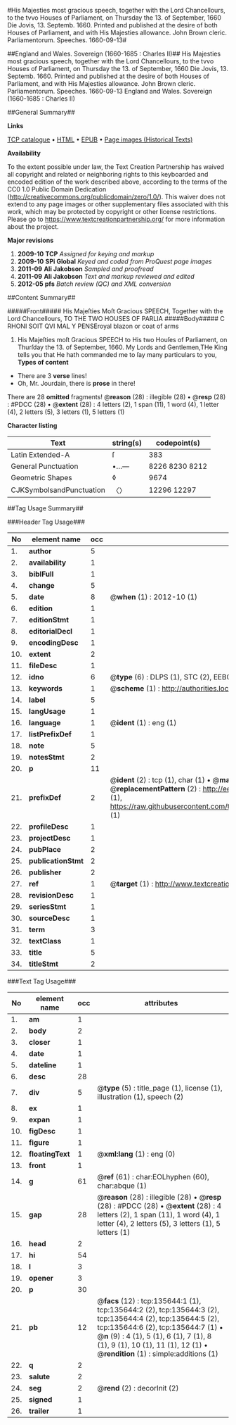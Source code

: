 #His Majesties most gracious speech, together with the Lord Chancellours, to the tvvo Houses of Parliament, on Thursday the 13. of September, 1660 Die Jovis, 13. Septemb. 1660. Printed and published at the desire of both Houses of Parliament, and with His Majesties allowance. John Brown cleric. Parliamentorum. Speeches. 1660-09-13#

##England and Wales. Sovereign (1660-1685 : Charles II)##
His Majesties most gracious speech, together with the Lord Chancellours, to the tvvo Houses of Parliament, on Thursday the 13. of September, 1660 Die Jovis, 13. Septemb. 1660. Printed and published at the desire of both Houses of Parliament, and with His Majesties allowance. John Brown cleric. Parliamentorum.
Speeches. 1660-09-13
England and Wales. Sovereign (1660-1685 : Charles II)

##General Summary##

**Links**

[TCP catalogue](http://www.ota.ox.ac.uk/tcp/)  • 
[HTML](http://tei.it.ox.ac.uk/tcp/Texts-HTML/free/A79/A79267.html)  • 
[EPUB](http://tei.it.ox.ac.uk/tcp/Texts-EPUB/free/A79/A79267.epub) • 
[Page images (Historical Texts)](https://historicaltexts.jisc.ac.uk/eebo-99897568e)

**Availability**

To the extent possible under law, the Text Creation Partnership has waived all copyright and related or neighboring rights to this keyboarded and encoded edition of the work described above, according to the terms of the CC0 1.0 Public Domain Dedication (http://creativecommons.org/publicdomain/zero/1.0/). This waiver does not extend to any page images or other supplementary files associated with this work, which may be protected by copyright or other license restrictions. Please go to https://www.textcreationpartnership.org/ for more information about the project.

**Major revisions**

1. __2009-10__ __TCP__ *Assigned for keying and markup*
1. __2009-10__ __SPi Global__ *Keyed and coded from ProQuest page images*
1. __2011-09__ __Ali Jakobson__ *Sampled and proofread*
1. __2011-09__ __Ali Jakobson__ *Text and markup reviewed and edited*
1. __2012-05__ __pfs__ *Batch review (QC) and XML conversion*

##Content Summary##

#####Front#####
His Majeſties Moſt Gracious SPEECH, Together with the Lord Chancellours, TO THE TWO HOUSES OF PARLIA
#####Body#####
C RHONI SOIT QVI MAL Y PENSEroyal blazon or coat of arms
1. His Majeſties moſt Gracious SPEECH to His two Houſes of Parliament, on Thurſday the 13. of September, 1660.
My Lords and Gentlemen,THe King tells you that He hath commanded me to ſay many particulars to you, 
**Types of content**

  * There are 3 **verse** lines!
  * Oh, Mr. Jourdain, there is **prose** in there!

There are 28 **omitted** fragments! 
 @__reason__ (28) : illegible (28)  •  @__resp__ (28) : #PDCC (28)  •  @__extent__ (28) : 4 letters (2), 1 span (11), 1 word (4), 1 letter (4), 2 letters (5), 3 letters (1), 5 letters (1)

**Character listing**


|Text|string(s)|codepoint(s)|
|---|---|---|
|Latin Extended-A|ſ|383|
|General Punctuation|•…—|8226 8230 8212|
|Geometric Shapes|◊|9674|
|CJKSymbolsandPunctuation|〈〉|12296 12297|

##Tag Usage Summary##

###Header Tag Usage###

|No|element name|occ|attributes|
|---|---|---|---|
|1.|__author__|5||
|2.|__availability__|1||
|3.|__biblFull__|1||
|4.|__change__|5||
|5.|__date__|8| @__when__ (1) : 2012-10 (1)|
|6.|__edition__|1||
|7.|__editionStmt__|1||
|8.|__editorialDecl__|1||
|9.|__encodingDesc__|1||
|10.|__extent__|2||
|11.|__fileDesc__|1||
|12.|__idno__|6| @__type__ (6) : DLPS (1), STC (2), EEBO-CITATION (1), PROQUEST (1), VID (1)|
|13.|__keywords__|1| @__scheme__ (1) : http://authorities.loc.gov/ (1)|
|14.|__label__|5||
|15.|__langUsage__|1||
|16.|__language__|1| @__ident__ (1) : eng (1)|
|17.|__listPrefixDef__|1||
|18.|__note__|5||
|19.|__notesStmt__|2||
|20.|__p__|11||
|21.|__prefixDef__|2| @__ident__ (2) : tcp (1), char (1)  •  @__matchPattern__ (2) : ([0-9\-]+):([0-9IVX]+) (1), (.+) (1)  •  @__replacementPattern__ (2) : http://eebo.chadwyck.com/downloadtiff?vid=$1&page=$2 (1), https://raw.githubusercontent.com/textcreationpartnership/Texts/master/tcpchars.xml#$1 (1)|
|22.|__profileDesc__|1||
|23.|__projectDesc__|1||
|24.|__pubPlace__|2||
|25.|__publicationStmt__|2||
|26.|__publisher__|2||
|27.|__ref__|1| @__target__ (1) : http://www.textcreationpartnership.org/docs/. (1)|
|28.|__revisionDesc__|1||
|29.|__seriesStmt__|1||
|30.|__sourceDesc__|1||
|31.|__term__|3||
|32.|__textClass__|1||
|33.|__title__|5||
|34.|__titleStmt__|2||


###Text Tag Usage###

|No|element name|occ|attributes|
|---|---|---|---|
|1.|__am__|1||
|2.|__body__|2||
|3.|__closer__|1||
|4.|__date__|1||
|5.|__dateline__|1||
|6.|__desc__|28||
|7.|__div__|5| @__type__ (5) : title_page (1), license (1), illustration (1), speech (2)|
|8.|__ex__|1||
|9.|__expan__|1||
|10.|__figDesc__|1||
|11.|__figure__|1||
|12.|__floatingText__|1| @__xml:lang__ (1) : eng (0)|
|13.|__front__|1||
|14.|__g__|61| @__ref__ (61) : char:EOLhyphen (60), char:abque (1)|
|15.|__gap__|28| @__reason__ (28) : illegible (28)  •  @__resp__ (28) : #PDCC (28)  •  @__extent__ (28) : 4 letters (2), 1 span (11), 1 word (4), 1 letter (4), 2 letters (5), 3 letters (1), 5 letters (1)|
|16.|__head__|2||
|17.|__hi__|54||
|18.|__l__|3||
|19.|__opener__|3||
|20.|__p__|30||
|21.|__pb__|12| @__facs__ (12) : tcp:135644:1 (1), tcp:135644:2 (2), tcp:135644:3 (2), tcp:135644:4 (2), tcp:135644:5 (2), tcp:135644:6 (2), tcp:135644:7 (1)  •  @__n__ (9) : 4 (1), 5 (1), 6 (1), 7 (1), 8 (1), 9 (1), 10 (1), 11 (1), 12 (1)  •  @__rendition__ (1) : simple:additions (1)|
|22.|__q__|2||
|23.|__salute__|2||
|24.|__seg__|2| @__rend__ (2) : decorInit (2)|
|25.|__signed__|1||
|26.|__trailer__|1||

